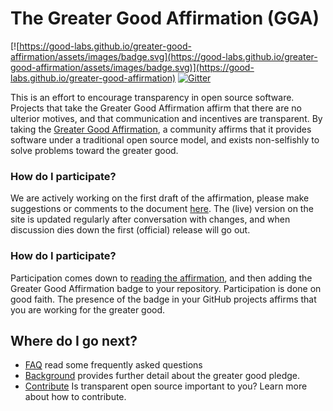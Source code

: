 # The Greater Good Affirmation (GGA)

[![https://good-labs.github.io/greater-good-affirmation/assets/images/badge.svg](https://good-labs.github.io/greater-good-affirmation/assets/images/badge.svg)](https://good-labs.github.io/greater-good-affirmation)
[![Gitter](https://badges.gitter.im/good-labs/community.svg)](https://gitter.im/good-labs/community?utm_source=badge&utm_medium=badge&utm_campaign=pr-badge)

This is an effort to encourage transparency in open source software.
Projects that take the Greater Good Affirmation affirm that there are no
ulterior motives, and that communication and incentives are transparent.
By taking the [Greater Good Affirmation](https://good-labs.github.io/greater-good-affirmation/), 
a community affirms that it provides software under a traditional
open source model, and exists non-selfishly to solve problems toward the
greater good.

### How do I participate?

We are actively working on the first draft of the affirmation, please make suggestions
or comments to the document [here](https://docs.google.com/document/d/1KtU-g5NpAb8K-tNrG8P0KMwRO44iLETLRPbuBFiyUts/edit).
The (live) version on the site is updated regularly after conversation with changes,
and when discussion dies down the first (official) release will go out.

### How do I participate?

Participation comes down to [reading the affirmation](https://good-labs.github.io/greater-good-affirmation), 
and then adding the Greater Good Affirmation badge to your repository. Participation
is done on good faith. The presence of the badge in your GitHub projects affirms
that you are working for the greater good.

## Where do I go next?

 - [FAQ](https://good-labs.github.io/greater-good-affirmation/) read some frequently asked questions
 - [Background](https://good-labs.github.io/greater-good-affirmation/) provides further detail about the greater good pledge.
 - [Contribute](https://good-labs.github.io/contributing/) Is transparent open source important to you? Learn more about how to contribute.
